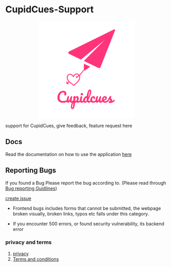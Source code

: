 # CupidCues-Support

<p align="center">
  <img src="cupid-logos/cupid.svg" alt="CupidCues icon" width="300px" height="300px"/>
</p>

support for CupidCues, give feedback, feature request here


## Docs

Read the documentation on how to use the application [here]()

## Reporting Bugs

If you found a Bug Please report the bug according to. (Please read through [Bug reporting Guidlines](https://github.com/PaulleDemon/cupidcues-support/blob/main/bug-reporting.md))

[create issue](https://github.com/PaulleDemon/cupidcues-support/issues)

* Frontend bugs includes forms that cannot be submitted, the webpage broken visually, broken links, typos etc falls under this category.

* If you encounter 500 errors, or found security vulnerability, its backend error

### privacy and terms

1. [privacy](https://github.com/PaulleDemon/cupidcues-support/blob/main/privacy.md)
2. [Terms and conditions](https://github.com/PaulleDemon/cupidcues-support/blob/main/terms%26conditions.md)
